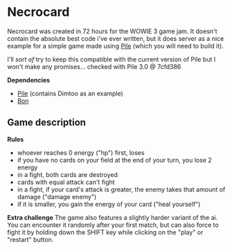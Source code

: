 # Necrocard

Necrocard was created in 72 hours for the WOWIE 3 game jam. It doesn't contain the absolute best code i've ever written,
but it does server as a nice example for a simple game made using [Pile](https://github.com/EinScott/Pile) (which you will need to build it).

I'll *sort of* try to keep this compatible with the current version of Pile but I won't make any promises... checked with Pile 3.0 @ 7cfd386

**Dependencies**
- [Pile](https://github.com/EinScott/Pile) (contains Dimtoo as an example)
- [Bon](https://github.com/EinScott/bon)

## Game description

**Rules**
- whoever reaches 0 energy ("hp") first, loses
- if you have no cards on your field at the end of your turn, you lose 2 energy
- in a fight, both cards are destroyed
- cards with equal attack can't fight
- in a fight, if your card's attack is greater, the enemy takes that amount of damage ("damage enemy")
- if it is smaller, you gain the energy of your card ("heal yourself")

**Extra challenge**
The game also features a slightly harder variant of the ai. You can encounter it randomly after your first match, but can also force to fight it by holding down the SHIFT key while clicking on the "play" or "restart" button.